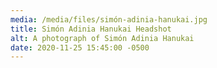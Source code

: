 ```yaml
---
media: /media/files/simón-adinia-hanukai.jpg
title: Simón Adinia Hanukai Headshot
alt: A photograph of Simón Adinia Hanukai
date: 2020-11-25 15:45:00 -0500
---
```

